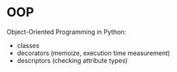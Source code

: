 # OOP
Object-Oriented Programming in Python:
* classes
* decorators (memoize, execution time measurement)
* descriptors (checking attribute types)